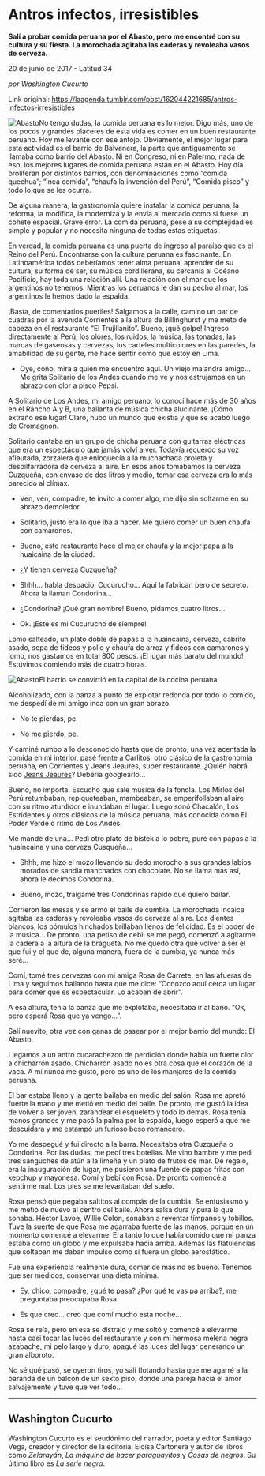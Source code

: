 # Antros infectos, irresistibles

**Salí a probar comida peruana por el Abasto, pero me encontré con su cultura y su fiesta. La morochada agitaba las caderas y revoleaba vasos de cerveza.**

20 de junio de 2017 - Latitud 34

_por Washington Cucurto_

Link original: https://laagenda.tumblr.com/post/162044221685/antros-infectos-irresistibles

![Abasto](https://64.media.tumblr.com/a43eb0ec5ac0a0d20c8b37c7edab7e3b/tumblr_inline_pjzp3tk9DO1t6q87u_500.jpg)No tengo dudas, la comida peruana es lo mejor. Digo más, uno de los pocos y grandes placeres de esta vida es comer en un buen restaurante peruano. Hoy me levanté con ese antojo. Obviamente, el mejor lugar para esta actividad es el barrio de Balvanera, la parte que antiguamente se llamaba como barrio del Abasto. Ni en Congreso, ni en Palermo, nada de eso, los mejores lugares de comida peruana están en el Abasto. Hoy día proliferan por distintos barrios, con denominaciones como “comida quechua”; “inca comida”, “chaufa la invención del Perú”, “Comida pisco” y todo lo que se les ocurra. 

De alguna manera, la gastronomía quiere instalar la comida peruana, la reforma, la modifica, la moderniza y la envía al mercado como si fuese un cohete espacial. Grave error. La comida peruana, pese a su complejidad es simple y popular y no necesita ninguna de todas estas etiquetas.

En verdad, la comida peruana es una puerta de ingreso al paraíso que es el Reino del Perú. Encontrarse con la cultura peruana es fascinante. En Latinoamérica todos deberíamos tener alma peruana, aprender de su cultura, su forma de ser, su música cordillerana, su cercanía al Océano Pacíficio, hay toda una relación allí. Una relación con el mar que los argentinos no tenemos. Mientras los peruanos le dan su pecho al mar, los argentinos le hemos dado la espalda. 

¡Basta, de comentarios pueriles! Salgamos a la calle, camino un par de cuadras por la avenida Corrientes a la altura de Billinghurst y me meto de cabeza en el restaurante “El Trujillanito”. Bueno, ¡qué golpe! Ingreso directamente al Perú, los olores, los ruidos, la música, las tonadas, las marcas de gaseosas y cervezas, los carteles multicolores en las paredes, la amabilidad de su gente, me hace sentir como que estoy en Lima.

- Oye, coño, mira a quién me encuentro aquí. Un viejo malandra amigo… Me grita Solitario de los Andes cuando me ve y nos estrujamos en un abrazo con olor a pisco Pepsi.

A Solitario de Los Andes, mi amigo peruano, lo conocí hace más de 30 años en el Rancho A y B, una bailanta de música chicha alucinante. ¡Cómo extraño ese lugar! Claro, hubo un mundo que existía y que se acabó luego de Cromagnon.

Solitario cantaba en un grupo de chicha peruana con guitarras eléctricas que era un espectáculo que jamás volví a ver. Todavía recuerdo su voz aflautada, zorzalera que enloquecía a la muchachada proleta y despilfarradora de cerveza al aire. En esos años tomábamos la cerveza Cuzqueña, con envase de dos litros y medio, tomar esa cerveza era lo más parecido al clímax.

- Ven, ven, compadre, te invito a comer algo, me dijo sin soltarme en su abrazo demoledor.  

- Solitario, justo era lo que iba a hacer. Me quiero comer un buen chaufa con camarones.

- Bueno, este restaurante hace el mejor chaufa y la mejor papa a la huaicaina de la ciudad.

- ¿Y tienen cerveza Cuzqueña?

- Shhh… habla despacio, Cucurucho… Aquí la fabrican pero de secreto. Ahora la llaman Condorina…

- ¿Condorina? ¡Qué gran nombre! Bueno, pidamos cuatro litros…

- Ok. ¡Este es mi Cucurucho de siempre!

Lomo salteado, un plato doble de papas a la huaincaina, cerveza, cabrito asado, sopa de fideos y pollo y chaufa de arroz y fideos con camarones y lomo, nos gastamos en total 800 pesos. ¡El lugar más barato del mundo! Estuvimos comiendo más de cuatro horas. 

![Abasto](https://64.media.tumblr.com/a43eb0ec5ac0a0d20c8b37c7edab7e3b/tumblr_inline_pjzp3tk9DO1t6q87u_500.jpg)El barrio se convirtió en la capital de la cocina peruana.

Alcoholizado, con la panza a punto de explotar redonda por todo lo comido, me despedí de mi amigo inca con un gran abrazo.

- No te pierdas, pe.

- No me pierdo, pe.

Y caminé rumbo a lo desconocido hasta que de pronto, una vez acentada la comida en mi interior, pasé frente a Carlitos, otro clásico de la gastronomía peruana, en Corrientes y Jeans Jeaures, super restaurante. ¿Quién habrá sido [Jeans Jeaures](https://es.wikipedia.org/wiki/Jean_Jaur%C3%A8s)? Debería googlearlo…

Bueno, no importa. Escucho que sale música de la fonola. Los Mirlos del Perú retumbaban, repiqueteaban, mambeaban, se emperifollaban al aire con su ritmo aturdidor e inundaban el lugar. Luego sonó Chacalón, Los Estridentes y otros clásicos de la música peruana, más conocida como El Poder Verde o ritmo de Los Andes. 

Me mandé de una… Pedí otro plato de bistek a lo pobre, puré con papas a la huaincaina y una cerveza Cusqueña…

- Shhh, me hizo el mozo llevando su dedo morocho a sus grandes labios morados de sandia manchados con chocolate. No se llama más así, ahora le decimos Condorina.

- Bueno, mozo, tráigame tres Condorinas rápido que quiero bailar.

Corrieron las mesas y se armó el baile de cumbia. La morochada incaica agitaba las caderas y revoleaba vasos de cerveza al aire. Los dientes blancos, los pómulos hinchados brillaban llenos de felicidad. Es el poder de la música… De pronto, una petiso de cebil se me pegó, comenzó a agitarme la cadera a la altura de la bragueta. No me quedó otra que volver a ser el que fui y el que de, alguna manera, fuera de la cumbia, ya nunca más seré…

Comí, tomé tres cervezas con mi amiga Rosa de Carrete, en las afueras de Lima y seguimos bailando hasta que me dice: “Conozco aquí cerca un lugar para comer que es espectacular. Lo acaban de abrir”. 

A esa altura, tenía la panza que me explotaba, necesitaba ir al baño. “Ok, pero esperá Rosa que ya vengo…”.

Salí nuevito, otra vez con ganas de pasear por el mejor barrio del mundo: El Abasto. 

Llegamos a un antro cucarachezco de perdición donde había un fuerte olor a chicharrón asado. Chicharrón asado no es otra cosa que el corazón de la vaca. A mí nunca me gustó, pero es uno de los manjares de la comida peruana. 

El bar estaba lleno y la gente bailaba en medio del salón. Rosa me apretó fuerte la mano y me metió en medio del baile. De pronto, me gustó la idea de volver a ser joven, zarandear el esqueleto y todo lo demás. Rosa tenía manos grandes y me pasó la palma por la espalda, luego esperó a que me descuidara y me estampó un furioso beso romancero.

Yo me despegué y fui directo a la barra. Necesitaba otra Cuzqueña o Condorina. Por las dudas, me pedí tres botellas. Me vino hambre y me pedí tres sanguches de atún a la limeña y un plato de frutos de mar. De regalo, era la inauguración de lugar, me pusieron una fuente de papas fritas con kepchup y mayonesa. Comí y bebí con Rosa. De pronto comencé a sentirme mal. Los pies se me levantaban del suelo.

Rosa pensó que pegaba saltitos al compás de la cumbia. Se entusiasmó y me metió de nuevo al centro del baile. Ahora salsa dura y pura la que sonaba. Héctor Lavoe, Willie Colon, sonaban a reventar tímpanos y tobillos. Tuve la suerte de que Rosa me agarraba fuerte de las manos, porque en un momento comencé a elevarme. Era tanto lo que había comido que mi panza estaba como un globo y me expulsaba hacia arriba. Además las flatulencias que soltaban me daban impulso como si fuera un globo aerostático. 

Fue una experiencia realmente dura, comer de más no es bueno. Tenemos que ser medidos, conservar una dieta mínima.

- Ey, chico, compadre, ¿qué te pasa? ¿Por qué te vas pa arriba?, me preguntaba preocupaba Rosa.

- Es que creo… creo que comí mucho esta noche…

Rosa se reía, pero en esa se distrajo y me soltó y comencé a elevarme hasta casi tocar las luces del restaurante y con mi hermosa melena negra azabache, mi pelo largo y duro, apagué las luces del lugar generando un gran alboroto. 

No sé qué pasó, se oyeron tiros, yo salí flotando hasta que me agarré a la baranda de un balcón de un sexto piso, donde una pareja hacía el amor salvajemente y tuve que ver todo…

  




---

 Washington Cucurto
-------------------

 Washington Cucurto es el seudónimo del narrador, poeta y editor Santiago Vega, creador y director de la editorial Eloísa Cartonera y autor de libros como *Zelarayán*, *La máquina de hacer paraguayitos* y *Cosas de negros*. Su último libro es *La serie negra*.

